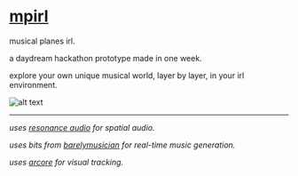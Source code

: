 # [mpirl](https://github.com/anokta/mpirl/releases/tag/untagged-ab79edfa9742b7861af4)
musical planes irl.

a daydream hackathon prototype made in one week.

explore your own unique musical world, layer by layer, in your irl environment.

![alt text](https://github.com/anokta/mpirl/raw/master/mpirl.gif)

---

_uses [resonance audio](https://github.com/resonance-audio) for spatial audio._

_uses bits from [barelymusician](https://github.com/anokta/barelyMusician) for real-time music generation._

_uses [arcore](https://github.com/google-ar) for visual tracking._
